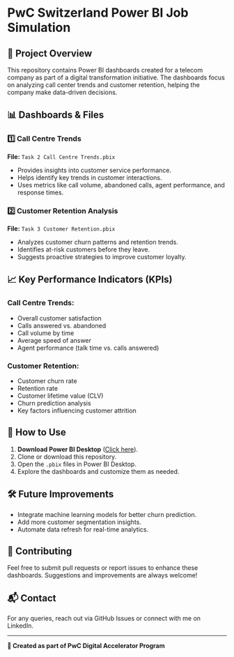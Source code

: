 # PwC Switzerland Power BI Job Simulation

## 📌 Project Overview
This repository contains Power BI dashboards created for a telecom company as part of a digital transformation initiative. The dashboards focus on analyzing call center trends and customer retention, helping the company make data-driven decisions.

## 📊 Dashboards & Files
### 1️⃣ Call Centre Trends
**File:** `Task 2 Call Centre Trends.pbix`
- Provides insights into customer service performance.
- Helps identify key trends in customer interactions.
- Uses metrics like call volume, abandoned calls, agent performance, and response times.

### 2️⃣ Customer Retention Analysis
**File:** `Task 3 Customer Retention.pbix`
- Analyzes customer churn patterns and retention trends.
- Identifies at-risk customers before they leave.
- Suggests proactive strategies to improve customer loyalty.

## 📈 Key Performance Indicators (KPIs)
### Call Centre Trends:
- Overall customer satisfaction
- Calls answered vs. abandoned
- Call volume by time
- Average speed of answer
- Agent performance (talk time vs. calls answered)

### Customer Retention:
- Customer churn rate
- Retention rate
- Customer lifetime value (CLV)
- Churn prediction analysis
- Key factors influencing customer attrition

## 🚀 How to Use
1. **Download Power BI Desktop** ([Click here](https://powerbi.microsoft.com/desktop/)).
2. Clone or download this repository.
3. Open the `.pbix` files in Power BI Desktop.
4. Explore the dashboards and customize them as needed.

## 🛠️ Future Improvements
- Integrate machine learning models for better churn prediction.
- Add more customer segmentation insights.
- Automate data refresh for real-time analytics.

## 🤝 Contributing
Feel free to submit pull requests or report issues to enhance these dashboards. Suggestions and improvements are always welcome!

## 📬 Contact
For any queries, reach out via GitHub Issues or connect with me on LinkedIn.

---
**🔹 Created as part of PwC Digital Accelerator Program**
